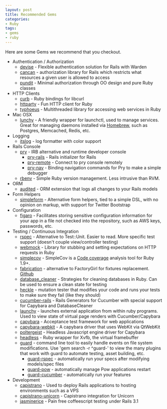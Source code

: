 ```yaml
---
layout: post
title: Recommended Gems
categories:
- Ruby
tags:
- gems
- ruby
---
```


Here are some Gems we recommend that you checkout.

* Authentication / Authorization
  * [devise](https://github.com/plataformatec/devise) - Flexible authentication solution for Rails with Warden
  * [cancan](https://github.com/ryanb/cancan) - authorization library for Rails which restricts what resources a given user is allowed to access
  * [pundit](https://github.com/elabs/pundit) - Minimal authorization through OO design and pure Ruby classes
* HTTP Clients
  * [curb](https://github.com/taf2/curb) - Ruby bindings for libcurl
  * [httparty](https://github.com/jnunemaker/httparty) - Fun HTTP client for Ruby
  * [typhoeus](https://github.com/dbalatero/typhoeus) - Multithreaded library for accessing web services in Ruby
* Mac OSX
  * [lunchy](https://github.com/eddiezane/lunchy) - A friendly wrapper for launchctl, used to manage services. Great for managing daemons installed via [Homebrew](http://brew.sh/), such as Postgres, Memcached, Redis, etc.
* Logging
  * [itslog](https://github.com/johnnytommy/itslog) - log formatter with color support
* Rails Console
  * [pry](https://github.com/pry/pry) - IRB alternative and runtime developer console
    * [pry-rails](https://github.com/rweng/pry-rails) - Rails initializer for Rails
    * [pry-remote](https://github.com/Mon-Ouie/pry-remote) - Connect to pry console remotely
    * [pry-nav](https://github.com/nixme/pry-nav) - Binding navigation commands for Pry to make a simple debugger
  * [rbenv](https://github.com/sstephenson/rbenv) - Simple Ruby version management. Less intrusive than RVM.
* ORM
  * [audited](https://github.com/collectiveidea/audited) - ORM extension that logs all changes to your Rails models
* Form Helpers
  * [simpleform](ttps://github.com/plataformatec/simple_form) - Alternative form helpers, tied to a simple DSL, with no opinion on markup, with support for Twitter Bootstrap
* Configuration
  * [figaro](https://github.com/laserlemon/figaro) - Facilitates storing sensitive configuration information for your app in a file not checked into the repository, such as AWS keys, passwords, etc.
* Testing / Continuous Integration
  * [rspec](http://rspec.info/) - Alternative to Test::Unit. Easier to read. More specific test support (doesn't couple view/controller testing)
  * [webmock](https://github.com/bblimke/webmock) - Library for stubbing and setting expectations on HTTP requests in Ruby
  * [simplecov](https://github.com/colszowka/simplecov) - SimpleCov is a [Code coverage](http://en.wikipedia.org/wiki/Code_coverage) analysis tool for Ruby 1.9+.
  * [fabrication](http://www.fabricationgem.org/) - alternative to FactoryGirl for fixtures replacement. [Github](https://github.com/paulelliott/fabrication)
  * [database_cleaner](https://github.com/bmabey/database_cleaner) - Strategies for cleaning databases in Ruby. Can be used to ensure a clean state for testing
  * [heckle](https://github.com/seattlerb/heckle) - mutation tester that modifies your code and runs your tests to make sure they fail (like they should)
  * [cucumber-rails](https://github.com/cucumber/cucumber-rails) - Rails Generators for Cucumber with special support for Capybara and DatabaseCleaner
  * [launchy](https://github.com/copiousfreetime/launchy) - launches external application from within ruby programs. Used to view state of virtual page renders with Cucumber/Capybara
  * [capybara](https://github.com/jnicklas/capybara) - Acceptance test framework for web applications
  * [capybara-webkit](https://github.com/thoughtbot/capybara-webkit) - A capybara driver that uses WebKit via QtWebKit
  * [poltergeist](https://github.com/jonleighton/poltergeist) - Headless Javascript engine driver for Capybara
  * [headless](https://github.com/leonid-shevtsov/headless) - Ruby wrapper for Xvfb, the virtual framebuffer
  * [guard](https://github.com/guard/guard) - command line tool to easily handle events on file system modifications. Use 'gem search -r ^guard-' to view the many plugins that work with guard to automate testing, asset building, etc.
    * [guard-rspec](https://github.com/guard/guard-rspec) - automatically run your specs after modifying models/spec files
    * [guard-pow](https://github.com/guard/guard-pow) - automatically manage Pow applications restart
    * [guard-cucumber](https://github.com/guard/guard-cucumber) - automatically run your features
* Development
  * [capistrano](https://github.com/capistrano/capistrano) - Used to deploy Rails applications to hosting environments such as a VPS
  * [capistrano-unicorn](https://github.com/sosedoff/capistrano-unicorn) - Capistrano integration for Unicorn
  * [jasminerice](https://github.com/bradphelan/jasminerice) - Pain free coffeescript testing under Rails 3.1
